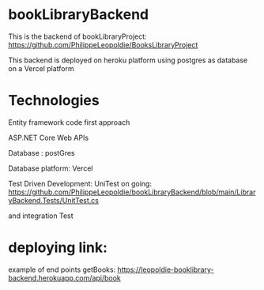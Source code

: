 # bookLibraryBackend

This is the backend of bookLibraryProject: https://github.com/PhilippeLeopoldie/BooksLibraryProject

This backend is deployed on heroku platform using postgres as database on a Vercel platform

# Technologies

Entity framework code first approach

ASP.NET Core Web APIs

Database : postGres

Database platform: Vercel

Test Driven Development: UniTest on going: https://github.com/PhilippeLeopoldie/bookLibraryBackend/blob/main/LibraryBackend.Tests/UnitTest.cs

 and integration Test



# deploying link:

example of end points getBooks: https://leopoldie-booklibrary-backend.herokuapp.com/api/book

